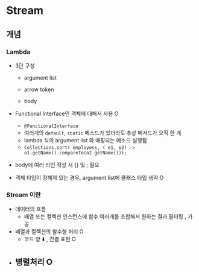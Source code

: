 # Stream



## 개념



### Lambda

- 3단 구성

  - argument list

  - arrow token

  - body

- Functional Interface인 객체에 대해서 사용 O

  - `@FunctionalInterface`
  - 여러개의 `default`, `static` 메소드가 있더라도 추상 메서드가 오직 한 개
  - lambda 식의 argument list 와 매핑되는 메소드 실행됨
  - `Collections.sort( employess, ( e1, e2) ->  o1.getName().compareTo(o2.getName()));`

- body에 여러 라인 작성 시 {} 및 ; 필요

- 객체 타입이 정해져 있는 경우, argument list에 클래스 타입 생략 O





### Stream 이란

- 데이터의 흐름
  - 배열 또는 컬렉션 인스턴스에 함수 여러개를 조합해서 원하는 결과 필터링 , 가공
- 배열과 컬렉션의 함수형 처리 O
  - 코드 양 :arrow_down: , 간결 표현 O
- 병렬처리 O
  - 